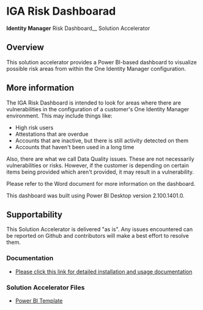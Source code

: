 # IGA Risk Dashboarad
__Identity Manager__ Risk Dashboard__ Solution Accelerator

## Overview
This solution accelerator provides a Power BI-based dashboard to visualize possible risk areas from within the One Identity Manager configuration.

## More information
The IGA Risk Dashboard is intended to look for areas where there are vulnerabilities in the configuration of a customer's One Identity Manager environment.  This may include things like:
- High risk users
- Attestations that are overdue
- Accounts that are inactive, but there is still activity detected on them
- Accounts that haven't been used in a long time

Also, there are what we call Data Quality issues.  These are not necessarily vulnerabilities or risks.  However, if the customer is depending on certain items being provided which aren't provided, it may result in a vulnerability.

Please refer to the Word document for more information on the dashboard.

This dashboard was built using Power BI Desktop version 2.100.1401.0.

## Supportability
This Solution Accelerator is delivered "as is".  Any issues encountered can be reported on Github and contributors will make a best effort to resolve them.

### Documentation
- [Please click this link for detailed installation and usage documentation](https://github.com/OneIdentity/IdentityManager.IGARiskDashboard/raw/main/One%20Identity%20Manager%20Risk%20Dashboard%20Solution%20Accelerator.docx)

### Solution Accelerator Files
- [Power BI Template](https://github.com/OneIdentity/IdentityManager.IGARiskDashboard/raw/main/IGARisk.pbit)


